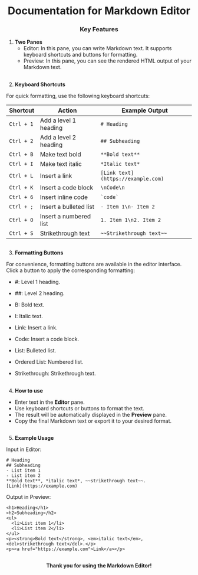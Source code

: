 <h1 align="center">Documentation for Markdown Editor</h1>

<h3 align="center">Key Features</h3>

1. **Two Panes**
    - Editor: In this pane, you can write Markdown text. It supports keyboard shortcuts and buttons for formatting.
   - Preview: In this pane, you can see the rendered HTML output of your Markdown text.
<h2 align="center"></h2>

2. **Keyboard Shortcuts**
  
For quick formatting, use the following keyboard shortcuts:

| Shortcut     | Action                  | Example Output                |
|--------------|-------------------------|-------------------------------|
| `Ctrl + 1`   | Add a level 1 heading   | `# Heading`                   |
| `Ctrl + 2`   | Add a level 2 heading   | `## Subheading`               |
| `Ctrl + B`   | Make text bold          | `**Bold text**`               |
| `Ctrl + I`   | Make text italic        | `*Italic text*`               |
| `Ctrl + L`   | Insert a link           | `[Link text](https://example.com)` |
| `Ctrl + K`   | Insert a code block     | ```\nCode\n```                |
| `Ctrl + 6`   | Insert inline code      | `` `code` ``                  |
| `Ctrl + ;`   | Insert a bulleted list  | `- Item 1\n- Item 2`          |
| `Ctrl + O`   | Insert a numbered list  | `1. Item 1\n2. Item 2`        |
| `Ctrl + S`   | Strikethrough text      | `~~Strikethrough text~~`      |

<h2 align="center"></h2>

3. **Formatting Buttons**

For convenience, formatting buttons are available in the editor interface. Click a button to apply the corresponding formatting:

  -  #: Level 1 heading.

   - ##: Level 2 heading.

   - B: Bold text.

 - I: Italic text.

 -  Link: Insert a link.

 -  Code: Insert a code block.


 -  List: Bulleted list.

 -  Ordered List: Numbered list.

 - Strikethrough: Strikethrough text.

<h2 align="center"></h2>

4. **How to use**

- Enter text in the **Editor** pane.
- Use keyboard shortcuts or buttons to format the text.
- The result will be automatically displayed in the **Preview** pane.
- Copy the final Markdown text or export it to your desired format.

<h2 align="center"></h2>

5. **Example Usage**

Input in Editor:

```
# Heading
## Subheading
- List item 1
- List item 2
**Bold text**, *italic text*, ~~strikethrough text~~.
[Link](https://example.com)
```

Output in Preview:

```
<h1>Heading</h1>
<h2>Subheading</h2>
<ul>
  <li>List item 1</li>
  <li>List item 2</li>
</ul>
<p><strong>Bold text</strong>, <em>italic text</em>, <del>strikethrough text</del>.</p>
<p><a href="https://example.com">Link</a></p>
```
<h2 align="center"></h2>
<h4 align="center">Thank you for using the Markdown Editor!</h4>


